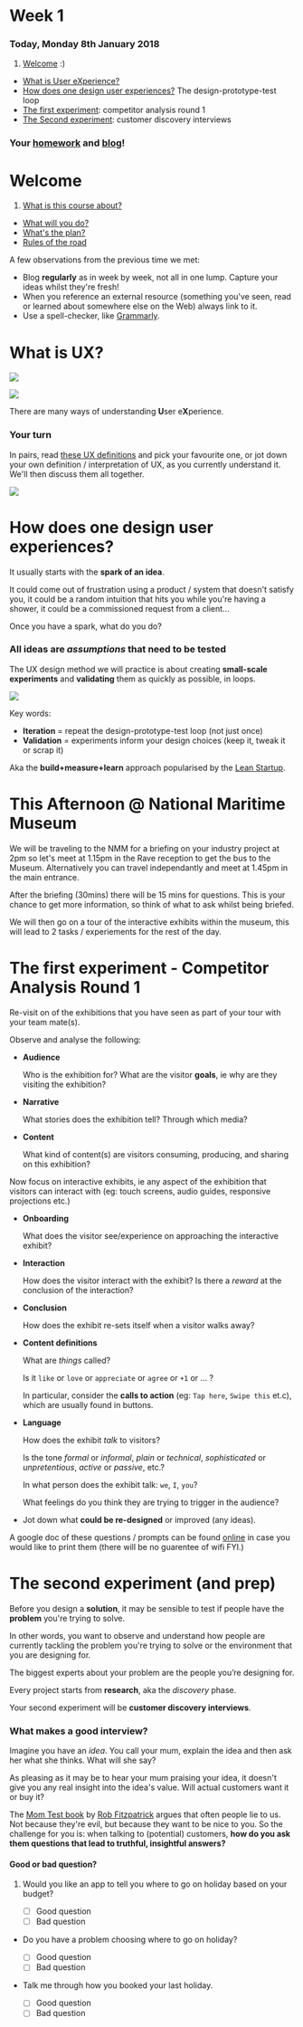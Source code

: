 # Week 1

### Today, Monday 8th January 2018

1. [Welcome](#welcome) :)
* [What is User eXperience?](#what-is-ux)
* [How does one design user experiences?](#how-does-one-design-user-experiences?) The design-prototype-test loop
* [The first experiment](#the-first-experiment): competitor analysis round 1
* [The Second experiment](#the-second-experiment): customer discovery interviews

### Your [homework](#homework) and [blog](#blog)!


# Welcome

1. [What is this course about?](../../README.md)
* [What will you do?](../../README.md#projects)
* [What's the plan?](../../README.md#plan)   
* [Rules of the road](../../README.md#rules-of-the-road)

<!-- * [What can you learn?](../../README.md#learning-goals) -->

A few observations from the previous time we met:
	
* Blog **regularly** as in week by week, not all in one lump. Capture your ideas whilst they're fresh!
* When you reference an external resource (something you've seen, read or learned about somewhere else on the Web) always link to it.
* Use a spell-checker, like [Grammarly](https://www.grammarly.com). 

# What is UX?

![](assets/design-vs-UX.jpg)

![](assets/xkcd-university-website.png)

There are many ways of understanding **U**ser e**X**perience. 

### Your turn

In pairs, read [these UX definitions](http://www.allaboutux.org/ux-definitions) and pick your favourite one, or jot down your own definition / interpretation of UX, as you currently understand it. We'll then discuss them all together.

[![](https://pbs.twimg.com/media/CYHxskSWkAEjxzJ.jpg:large)](https://twitter.com/RaveWebMedia/status/685094380324130818)


# How does one design user experiences?

It usually starts with the **spark of an idea**. 

It could come out of frustration using a product / system that doesn't satisfy you, it could be a random intuition that hits you while you're having a shower, it could be a commissioned request from a client...

Once you have a spark, what do you do?

### All ideas are *assumptions* that need to be tested 

The UX design method we will practice is about creating **small-scale experiments** and **validating** them as quickly as possible, in loops.

![](assets/iterative-process.png)

Key words:

* **Iteration** = repeat the design-prototype-test loop (not just once)
* **Validation** = experiments inform your design choices (keep it, tweak it or scrap it)

Aka the **build+measure+learn** approach popularised by the [Lean Startup](http://theleanstartup.com/).

# This Afternoon @ National Maritime Museum

We will be traveling to the NMM for a briefing on your industry project at 2pm so let's meet at 1.15pm in the Rave reception to get the bus to the Museum. Alternatively you can travel independantly and meet at 1.45pm in the main entrance. 

After the briefing (30mins) there will be 15 mins for questions. This is your chance to get more information, so think of what to ask whilst being briefed. 

We will then go on a tour of the interactive exhibits within the museum, this will lead to 2 tasks / experiements for the rest of the day. 

# The first experiment - Competitor Analysis Round 1

Re-visit on of the exhibitions that you have seen as part of your tour with your team mate(s).

Observe and analyse the following: 

* **Audience** 

	Who is the exhibition for? What are the visitor **goals**, ie why are they visiting the exhibition?

* **Narrative** 

	What stories does the exhibition tell? Through which media? 

* **Content**

	What kind of content(s) are visitors consuming, producing, and sharing on this exhibition?  

Now focus on interactive exhibits, ie any aspect of the exhibition that visitors can interact with (eg: touch screens, audio guides, responsive projections etc.)

* **Onboarding**

	What does the visitor see/experience on approaching the interactive exhibit?

* **Interaction**

	How does the visitor interact with the exhibit? Is there a *reward* at the conclusion of the interaction?

* **Conclusion**

	How does the exhibit re-sets itself when a visitor walks away?
	
* **Content definitions**

 	What are *things* called?
		
	Is it `like` or `love` or `appreciate` or `agree` or `+1` or ... ? 

	In particular, consider the **calls to action** (eg: `Tap here`, `Swipe this` et.c), which are usually found in buttons.
		
* **Language** 

	How does the exhibit *talk* to visitors?

	Is the tone *formal* or *informal*, *plain* or *technical*, *sophisticated* or *unpretentious*, *active* or *passive*, etc.?

	In what person does the exhibit talk: `we`, `I`, `you`?

	What feelings do you think they are trying to trigger in the audience? 

* Jot down what **could be re-designed** or improved (any ideas).

A google doc of these questions / prompts can be found [online](https://docs.google.com/document/d/1jdDGVHYN72_tsaVx2jKL1AhxCbcHF_ODMGBpyDL9hjI/edit) in case you would like to print them (there will be no guarentee of wifi FYI.) 


# The second experiment (and prep) 

Before you design a **solution**, it may be sensible to test if people have the **problem** you're trying to solve. 

In other words, you want to observe and understand how people are currently tackling the problem you're trying to solve or the environment that you are designing for.

The biggest experts about your problem are the people you’re designing for. 

Every project starts from **research**, aka the *discovery* phase.

Your second experiment will be **customer discovery interviews**.

<!--
### Project

Let's [take a look at the brief](../../projects/nmmaps) first, to work out who you are designing for.

The [National Maritime Museum](http://www.rmg.co.uk/national-maritime-museum) (NMM) in Greenwich wants you to design the UX of an interactive exhibit about the Museum's vast **collection of maps and charts**. 
-->

### What makes a good interview?

Imagine you have an *idea*. You call your mum, explain the idea and then ask her what she thinks. What will she say? 

As pleasing as it may be to hear your mum praising your idea, it doesn't give you any real insight into the idea's value. Will actual customers want it or buy it?

The [Mom Test book](http://momtestbook.com) by [Rob Fitzpatrick](https://twitter.com/robfitz) argues that often people lie to us. Not because they're evil, but because they want to be nice to you. So the challenge for you is: when talking to (potential) customers, **how do you ask them questions that lead to truthful, insightful answers?**

#### Good or bad question?

1. Would you like an app to tell you where to go on holiday based on your budget? 
	 	
	- [ ] Good question 
	- [ ] Bad question 
	
	<!-- Bad question because it’s solution-oriented, closed (could be answered with a simple yes or no) and leading. You are leading people into an answer, implying that they may want a solution around budgeting holidays. -->
* Do you have a problem choosing where to go on holiday?
	 	
	- [ ] Good question 
	- [ ] Bad question 
	
	<!-- Better but still a bad question. It’s closed (could be answered with a simple yes or no) and leading. You are implying that people may have a problem when choosing where to go on holiday (they may not have a problem, or the problem may be elsewhere in the process).   -->
* Talk me through how you booked your last holiday.
	 	
	- [ ] Good question 
	- [ ] Bad question 
	
	<!-- This is a good question, because it’s open and unbiased. It may take you three seconds to ask, and several minutes for people to answer. Through that, you may uncover problems you had not thought of before.


Also, people are better at remembering what happened recently  (your last holiday) than reflecting on more abstract topics or imagine the future. 	

#### Don’t talk about your idea.

#### Do let people talk about their experience and problems.

Customer discovery interviews are not about you, they are about your customers.

* Ask **open questions** that prompt them to tell *their* story and talk about *their* problems.
* Talk about **facts in the past**, not ideas for the future.
* Talk less, **listen** more.
* Work in pairs and **take notes**. 
* Focus on **interactions, pains & gains**.

### Your turn

In teams, discuss and prepare a **guide** for your customer discovery interviews at the [National Maritime Museum](http://www.rmg.co.uk/national-maritime-museum) (NMM) in Greenwich. 

* `15 minutes` to **prepare the guide** (write it on GDoc and share the link with everyone on this [class googledoc](https://docs.google.com/spreadsheets/d/1f4y9w31ErBtDiIHd6i-IYHugiTBL8vMOz_nUVkQpCvw/edit#gid=0))
* `30 minutes` to **test** it with other teams and **tweak** it

#### Test the test

Interview each others, in pairs.

One person conducts the interview, the other takes notes. Swap roles as you please.

After the interviews, consider:

* What were the most successful questions? Why did they work?
* How could you rephrase the less successful ones to get better answers?
* Have you thought of follow-up questions?


# Homework

### Customer discovery interviews 

Discuss with your team mate(s): what have you learned from interviewing visitors of the NMM?

Capture your notes and record your observations in a GDoc. 

Share the link with everyone on the [class googledoc](https://docs.google.com/spreadsheets/d/1f4y9w31ErBtDiIHd6i-IYHugiTBL8vMOz_nUVkQpCvw/edit#gid=0)

### Competitor analysis round 2

Visit an exhibition. 

* In London or elsewhere and profile an interative element of the show (other than the NMM). 

* Ideally you'll visit the exhibition with your team mate(s).

Now repeat the [competitor analysis](https://docs.google.com/spreadsheets/d/1f4y9w31ErBtDiIHd6i-IYHugiTBL8vMOz_nUVkQpCvw/edit#gid=0) that you conducted at the NMM to build the range of exhibitions and interactives you have considered. 

Add your analysis and observations to a Competitor Analysis Document with your profile that you did at the NMM. This will give you insights for the development of your project and contribute to your final hand in. 

### Blog
 
Read and blog about this article: [Interviewing humans](https://medium.com/research-things/interviewing-humans-fa198f809c40). 

Then reflect back on the interviews that you conducted at the NMM and comment on:   

* What worked? 
* What could have been better?
* Anything that surprised you.
* What you did with the data collected during your interview(s). What analysis did you make that could impact your project moving forwards. 